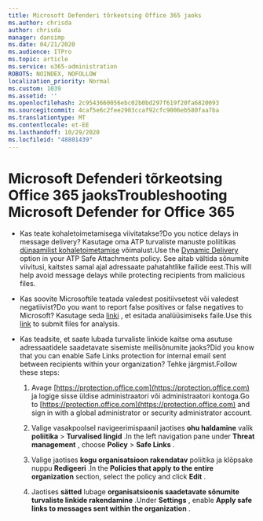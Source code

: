 ```yaml
---
title: Microsoft Defenderi tõrkeotsing Office 365 jaoks
ms.author: chrisda
author: chrisda
manager: dansimp
ms.date: 04/21/2020
ms.audience: ITPro
ms.topic: article
ms.service: o365-administration
ROBOTS: NOINDEX, NOFOLLOW
localization_priority: Normal
ms.custom: 1039
ms.assetid: ''
ms.openlocfilehash: 2c9543660056ebc02b0bd297f619f20fa6820093
ms.sourcegitcommit: 4caf5e6c2fee2903ccaf92cfc9006eb580faa7ba
ms.translationtype: MT
ms.contentlocale: et-EE
ms.lasthandoff: 10/29/2020
ms.locfileid: "48801439"
---
```

# <a name="troubleshooting-microsoft-defender-for-office-365"></a><span data-ttu-id="d3506-102">Microsoft Defenderi tõrkeotsing Office 365 jaoks</span><span class="sxs-lookup"><span data-stu-id="d3506-102">Troubleshooting Microsoft Defender for Office 365</span></span>

- <span data-ttu-id="d3506-103">Kas teate kohaletoimetamisega viivitatakse?</span><span class="sxs-lookup"><span data-stu-id="d3506-103">Do you notice delays in message delivery?</span></span> <span data-ttu-id="d3506-104">Kasutage oma ATP turvaliste manuste poliitikas [dünaamilist kohaletoimetamise](https://docs.microsoft.com/microsoft-365/security/office-365-security/dynamic-delivery-and-previewing) võimalust.</span><span class="sxs-lookup"><span data-stu-id="d3506-104">Use the [Dynamic Delivery](https://docs.microsoft.com/microsoft-365/security/office-365-security/dynamic-delivery-and-previewing) option in your ATP Safe Attachments policy.</span></span> <span data-ttu-id="d3506-105">See aitab vältida sõnumite viivitusi, kaitstes samal ajal adressaate pahatahtlike failide eest.</span><span class="sxs-lookup"><span data-stu-id="d3506-105">This will help avoid message delays while protecting recipients from malicious files.</span></span>

- <span data-ttu-id="d3506-106">Kas soovite Microsoftile teatada valedest positiivsetest või valedest negatiivist?</span><span class="sxs-lookup"><span data-stu-id="d3506-106">Do you want to report false positives or false negatives to Microsoft?</span></span> <span data-ttu-id="d3506-107">Kasutage seda [linki](https://www.microsoft.com/wdsi/filesubmission/) , et esitada analüüsimiseks faile.</span><span class="sxs-lookup"><span data-stu-id="d3506-107">Use this [link](https://www.microsoft.com/wdsi/filesubmission/) to submit files for analysis.</span></span>

- <span data-ttu-id="d3506-108">Kas teadsite, et saate lubada turvaliste linkide kaitse oma asutuse adressaatidele saadetavate sisemiste meilisõnumite jaoks?</span><span class="sxs-lookup"><span data-stu-id="d3506-108">Did you know that you can enable Safe Links protection for internal email sent between recipients within your organization?</span></span> <span data-ttu-id="d3506-109">Tehke järgmist.</span><span class="sxs-lookup"><span data-stu-id="d3506-109">Follow these steps:</span></span>

  1. <span data-ttu-id="d3506-110">Avage [https://protection.office.com](https://protection.office.com) ja logige sisse üldise administraatori või administraatori kontoga.</span><span class="sxs-lookup"><span data-stu-id="d3506-110">Go to [https://protection.office.com](https://protection.office.com) and sign in with a global administrator or security administrator account.</span></span>

  2. <span data-ttu-id="d3506-111">Valige vasakpoolsel navigeerimispaanil jaotises **ohu haldamine** valik **poliitika** \> **Turvalised lingid** .</span><span class="sxs-lookup"><span data-stu-id="d3506-111">In the left navigation pane under **Threat management** , choose **Policy** \> **Safe Links** .</span></span>

  3. <span data-ttu-id="d3506-112">Valige jaotises **kogu organisatsioon rakendatav** poliitika ja klõpsake nuppu **Redigeeri** .</span><span class="sxs-lookup"><span data-stu-id="d3506-112">In the **Policies that apply to the entire organization** section, select the policy and click **Edit** .</span></span>

  4. <span data-ttu-id="d3506-113">Jaotises **sätted** lubage **organisatsioonis saadetavate sõnumite turvaliste linkide rakendamine** .</span><span class="sxs-lookup"><span data-stu-id="d3506-113">Under **Settings** , enable **Apply safe links to messages sent within the organization** .</span></span>
